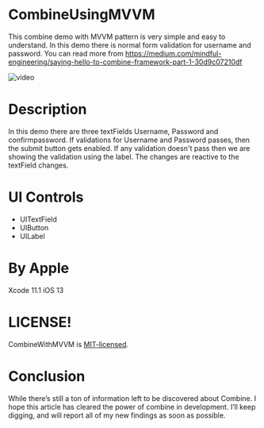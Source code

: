 # CombineUsingMVVM

This combine demo with MVVM pattern is very simple and easy to understand. In this demo there is normal form validation for username and password. You can read more from https://medium.com/mindful-engineering/saying-hello-to-combine-framework-part-1-30d9c07210df

![video](/Media/combine.gif)

# Description

In this demo there are three textFields Username, Password and confirmpassword. If validations for Username and Password passes, then the submit button gets enabled. If any validation doesn't pass then we are showing the validation using the label. The changes are reactive to the textField changes.

# UI Controls 
- UITextField
- UIButton
- UILabel

# By Apple 

Xcode 11.1
iOS 13

# LICENSE!

CombineWithMVVM is [MIT-licensed](/LICENSE).

# Conclusion 
While there’s still a ton of information left to be discovered about Combine. I hope this article has cleared the power of combine in development. I’ll keep digging, and will report all of my new findings as soon as possible.
